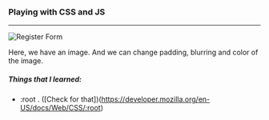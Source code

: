 ### Playing with CSS and JS

<hr>

![Register Form](https://i.hizliresim.com/dtGGsA.png)

Here, we have an image. And we can change padding, blurring and color of the image.

##### Things that I learned:

- :root . ([Check for that])(https://developer.mozilla.org/en-US/docs/Web/CSS/:root)


